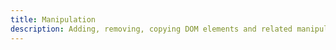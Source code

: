 ```yaml
---
title: Manipulation
description: Adding, removing, copying DOM elements and related manipulations.
---
```

